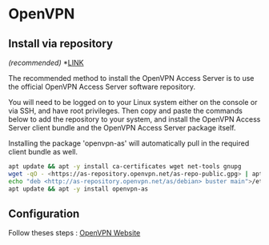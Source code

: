 # OpenVPN

## Install via repository
*(recommended)* *[LINK](<https://openvpn.net/vpn-software-packages/>)

The recommended method to install the OpenVPN Access Server is to use the official OpenVPN Access Server software repository. 

You will need to be logged on to your Linux system either on the console or via SSH, and have root privileges. Then copy and paste the commands below to add the repository to your system, and install the OpenVPN Access Server client bundle and the OpenVPN Access Server package itself. 

Installing the package 'openvpn-as' will automatically pull in the required client bundle as well.

```bash
apt update && apt -y install ca-certificates wget net-tools gnupg
wget -qO - <https://as-repository.openvpn.net/as-repo-public.gpg> | apt-key add -
echo "deb <http://as-repository.openvpn.net/as/debian> buster main">/etc/apt/sources.list.d/openvpn-as-repo.list
apt update && apt -y install openvpn-as
```

## Configuration

Follow theses steps : [OpenVPN Website](<https://openvpn.net/vpn-server-resources/finishing-configuration-of-access-server/>)

